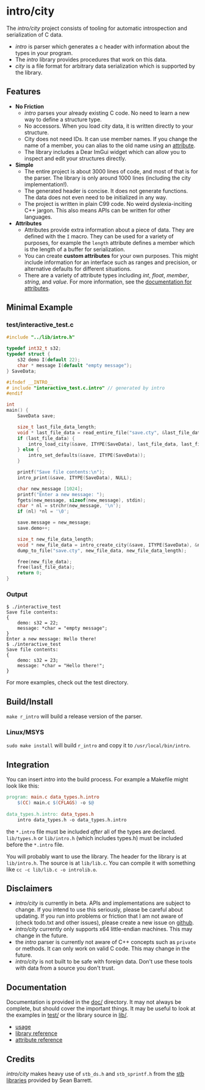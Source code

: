# intro/city

The *intro/city* project consists of tooling for automatic introspection and serialization of C data.
 - *intro* is parser which generates a c header with information about the types in your program.
 - The *intro* library provides procedures that work on this data.
 - *city* is a file format for arbitrary data serialization which is supported by the library.

## Features
 - **No Friction**    
    - *intro* parses your already existing C code. No need to learn a new way to define a structure type.
    - No accessors. When you load city data, it is written directly to your structure.
    - City does not need IDs. It can use member names. If you change the name of a member, you can alias to the old name using an [attribute](./ATTRIBUTE.md#alias).
    - The library includes a Dear ImGui widget which can allow you to inspect and edit your structures directly.
 - **Simple**    
    - The entire project is about 3000 lines of code, and most of that is for the parser. The library is only around 1000 lines (including the city implementation!).
    - The generated header is concise. It does not generate functions. The data does not even need to be initialized in any way.
    - The project is written in plain C99 code. No weird dyslexia-inciting C++ jargon. This also means APIs can be written for other languages.
 - **Attributes**
    - Attributes provide extra information about a piece of data. They are defined with the `I` macro. They can be used for a variety of purposes, for example the `length` attribute defines a member which is the length of a buffer for serialization.
    - You can create **custom attributes** for your own purposes. This might include information for an interface such as ranges and precision, or alternative defaults for different situations.
    - There are a variety of attribute types including *int*, *float*, *member*, *string*, and *value*. For more information, see the [documentation for attributes](./ATTRIBUTE.md).

## Minimal Example

### test/interactive\_test.c
```C
#include "../lib/intro.h"

typedef int32_t s32;
typedef struct {
    s32 demo I(default 22);
    char * message I(default "empty message");
} SaveData;

#ifndef __INTRO__
# include "interactive_test.c.intro" // generated by intro
#endif

int
main() {
    SaveData save;

    size_t last_file_data_length;
    void * last_file_data = read_entire_file("save.cty", &last_file_data_length);
    if (last_file_data) {
        intro_load_city(&save, ITYPE(SaveData), last_file_data, last_file_data_length);
    } else {
        intro_set_defaults(&save, ITYPE(SaveData));
    }

    printf("Save file contents:\n");
    intro_print(&save, ITYPE(SaveData), NULL);

    char new_message [1024];
    printf("Enter a new message: ");
    fgets(new_message, sizeof(new_message), stdin);
    char * nl = strchr(new_message, '\n');
    if (nl) *nl = '\0';

    save.message = new_message;
    save.demo++;

    size_t new_file_data_length;
    void * new_file_data = intro_create_city(&save, ITYPE(SaveData), &new_file_data_length);
    dump_to_file("save.cty", new_file_data, new_file_data_length);

    free(new_file_data);
    free(last_file_data);
    return 0;
}
```

### Output
```console
$ ./interactive_test
Save file contents:
{
    demo: s32 = 22;
    message: *char = "empty message";
}
Enter a new message: Hello there!
$ ./interactive_test
Save file contents:
{
    demo: s32 = 23;
    message: *char = "Hello there!";
}
```

For more examples, check out the test directory.

## Build/Install
`make r_intro` will build a release version of the parser.

### Linux/MSYS
`sudo make install` will build `r_intro` and copy it to `/usr/local/bin/intro`.

## Integration
You can insert *intro* into the build process. For example a Makefile might look like this:

```Makefile
program: main.c data_types.h.intro
    $(CC) main.c $(CFLAGS) -o $@
    
data_types.h.intro: data_types.h
    intro data_types.h -o data_types.h.intro
```

the `*.intro` file must be included *after* all of the types are declared. `lib/types.h` or `lib/intro.h` (which includes types.h) must be included before the `*.intro` file.   

You will probably want to use the library. The header for the library is at `lib/intro.h`. The source is at `lib/lib.c`. You can compile it with something like `cc -c lib/lib.c -o introlib.o`.    

## Disclaimers

 - *intro/city* is currently in beta. APIs and implementations are subject to change. If you intend to use this seriously, please be careful about updating. If you run into problems or friction that I am not aware of (check todo.txt and other issues), please create a new issue on [github](https://github.com/cyman-ide/introcity).
 - *intro/city* currently only supports x64 little-endian machines. This may change in the future.
 - the *intro* parser is currently not aware of C++ concepts such as `private` or methods. It can only work on valid C code. This may change in the future.
 - *intro/city* is not built to be safe with foreign data. Don't use these tools with data from a source you don't trust.

## Documentation
Documentation is provided in the [doc/](./) directory. It may not always be complete, but should cover the important things. It may be useful to look at the examples in [test/](../test/) or the library source in [lib/](../lib/).    
 - [usage](./USAGE.md)
 - [library reference](./LIB.md)
 - [attribute reference](./ATTRIBUTE.md)

## Credits
*intro/city* makes heavy use of `stb_ds.h` and `stb_sprintf.h` from the [stb libraries](https://github.com/nothings/stb) provided by Sean Barrett.
